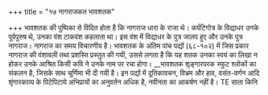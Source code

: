 +++
title = "१७ नागराजकत भावशतक"

+++
भावशतक की पुष्पिका से विदित होता है कि नागराज धारा के राजा थे। कर्पटिगोत्र के विद्याधर उनके पूर्वपुरुष थे, उनका वंश टाकवंश कहलाता था। इस वंश में विद्याधर के पुत्र जालप हुए और उनके पुत्र नागराज। नागराज का समय विचारणीय है। भावशतक के अंतिम पांच पद्यों (६८-१०२) में जिस प्रकार नागराज की वंशावली तथा प्रशस्ति प्रस्तुत की गयी, उससे लगता है कि यह शतक उनका स्वयं का लिखा न होकर उनके आश्रित किसी कवि ने उनके नाम पर रचा होगा।
__भावशतक शृङ्गारपरक स्फुट श्लोकों का संकलन है, जिसके साथ चूर्णिमा भी दी गयी है। इन पद्यों में दूतिकावचन, विभ्रम और हाव, वसंत-वर्णन आदि शृंगारकाव्य के पिटेपिटाये अभिप्रायों का अनुवर्तन अधिक है, नवीनता का आकर्षण नहीं है।
TE साता किनि